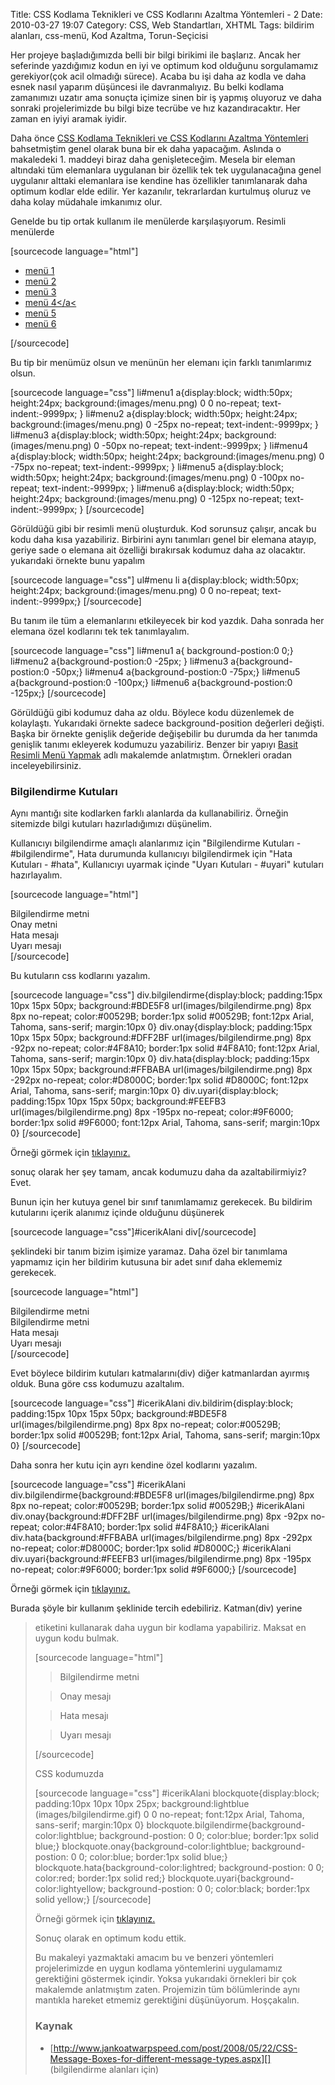 Title: CSS Kodlama Teknikleri ve CSS Kodlarını Azaltma Yöntemleri - 2
Date: 2010-03-27 19:07
Category: CSS, Web Standartları, XHTML
Tags: bildirim alanları, css-menü, Kod Azaltma, Torun-Seçicisi

Her projeye başladığımızda belli bir bilgi birikimi ile başlarız. Ancak
her seferinde yazdığımız kodun en iyi ve optimum kod olduğunu
sorgulamamız gerekiyor(çok acil olmadığı sürece). Acaba bu işi daha az
kodla ve daha esnek nasıl yaparım düşüncesi ile davranmalıyız. Bu belki
kodlama zamanımızı uzatır ama sonuçta içimize sinen bir iş yapmış
oluyoruz ve daha sonraki projelerimizde bu bilgi bize tecrübe ve hız
kazandıracaktır. Her zaman en iyiyi aramak iyidir.

Daha önce [CSS Kodlama Teknikleri ve CSS Kodlarını Azaltma Yöntemleri][]
bahsetmiştim genel olarak buna bir ek daha yapacağım. Aslında o
makaledeki 1. maddeyi biraz daha genişleteceğim. Mesela bir eleman
altındaki tüm elemanlara uygulanan bir özellik tek tek uygulanacağına
genel uygulanır alttaki elemanlara ise kendine has özellikler
tanımlanarak daha optimum kodlar elde edilir. Yer kazanılır,
tekrarlardan kurtulmuş oluruz ve daha kolay müdahale imkanımız
olur.<!--more-->

Genelde bu tip ortak kullanım ile menülerde karşılaşıyorum. Resimli
menülerde

[sourcecode language="html"] <ul id="menu"> <li id="menu1"><a
href="">menü 1</a></li> <li id="menu2"><a href="">menü
2</a></li> <li id="menu3"><a href="">menü 3</a></li> <li
id="menu4"><a href="">menü 4</a<</li> <li id="menu5"><a
href="">menü 5</a></li> <li id="menu6"><a href="">menü
6</a></li> </ul> [/sourcecode]

Bu tip bir menümüz olsun ve menünün her elemanı için farklı tanımlarımız
olsun.

[sourcecode language="css"] li#menu1 a{display:block; width:50px;
height:24px; background:(images/menu.png) 0 0 no-repeat;
text-indent:-9999px; } li#menu2 a{display:block; width:50px;
height:24px; background:(images/menu.png) 0 -25px no-repeat;
text-indent:-9999px; } li#menu3 a{display:block; width:50px;
height:24px; background:(images/menu.png) 0 -50px no-repeat;
text-indent:-9999px; } li#menu4 a{display:block; width:50px;
height:24px; background:(images/menu.png) 0 -75px no-repeat;
text-indent:-9999px; } li#menu5 a{display:block; width:50px;
height:24px; background:(images/menu.png) 0 -100px no-repeat;
text-indent:-9999px; } li#menu6 a{display:block; width:50px;
height:24px; background:(images/menu.png) 0 -125px no-repeat;
text-indent:-9999px; } [/sourcecode]

Görüldüğü gibi bir resimli menü oluşturduk. Kod sorunsuz çalışır, ancak
bu kodu daha kısa yazabiliriz. Birbirini aynı tanımları genel bir
elemana atayıp, geriye sade o elemana ait özelliği bırakırsak kodumuz
daha az olacaktır. yukarıdaki örnekte bunu yapalım

[sourcecode language="css"] ul#menu li a{display:block; width:50px;
height:24px; background:(images/menu.png) 0 0 no-repeat;
text-indent:-9999px;} [/sourcecode]

Bu tanım ile tüm a elemanlarını etkileyecek bir kod yazdık. Daha sonrada
her elemana özel kodlarını tek tek tanımlayalım.

[sourcecode language="css"] li#menu1 a{ background-postion:0 0;}
li#menu2 a{background-postion:0 -25px; } li#menu3
a{background-postion:0 -50px;} li#menu4 a{background-postion:0 -75px;}
li#menu5 a{background-postion:0 -100px;} li#menu6
a{background-postion:0 -125px;} [/sourcecode]

Görüldüğü gibi kodumuz daha az oldu. Böylece kodu düzenlemek de
kolaylaştı. Yukarıdaki örnekte sadece background-position değerleri
değişti. Başka bir örnekte genişlik değeride değişebilir bu durumda da
her tanımda genişlik tanımı ekleyerek kodumuzu yazabiliriz. Benzer bir
yapıyı [Basit Resimli Menü Yapmak][] adlı makalemde anlatmıştım.
Örnekleri oradan inceleyebilirsiniz.

### Bilgilendirme Kutuları

Aynı mantığı site kodlarken farklı alanlarda da kullanabiliriz. Örneğin
sitemizde bilgi kutuları hazırladığımızı düşünelim.

Kullanıcıyı bilgilendirme amaçlı alanlarımız için "Bilgilendirme
Kutuları - #bilgilendirme", Hata durumunda kullanıcıyı bilgilendirmek
için "Hata Kutuları - #hata", Kullanıcıyı uyarmak içinde "Uyarı
Kutuları - #uyari" kutuları hazırlayalım.

[sourcecode language="html"] <div class="bilgilendirme">Bilgilendirme
metni</div> <div class="onay">Onay metni</div> <div
class="hata">Hata mesajı</div> <div class="uyari">Uyarı
mesajı</div> [/sourcecode]

Bu kutuların css kodlarını yazalım.

[sourcecode language="css"] div.bilgilendirme{display:block;
padding:15px 10px 15px 50px; background:#BDE5F8
url(images/bilgilendirme.png) 8px 8px no-repeat; color:#00529B;
border:1px solid #00529B; font:12px Arial, Tahoma, sans-serif;
margin:10px 0} div.onay{display:block; padding:15px 10px 15px 50px;
background:#DFF2BF url(images/bilgilendirme.png) 8px -92px no-repeat;
color:#4F8A10; border:1px solid #4F8A10; font:12px Arial, Tahoma,
sans-serif; margin:10px 0} div.hata{display:block; padding:15px 10px
15px 50px; background:#FFBABA url(images/bilgilendirme.png) 8px -292px
no-repeat; color:#D8000C; border:1px solid #D8000C; font:12px Arial,
Tahoma, sans-serif; margin:10px 0} div.uyari{display:block; padding:15px
10px 15px 50px; background:#FEEFB3 url(images/bilgilendirme.png) 8px
-195px no-repeat; color:#9F6000; border:1px solid #9F6000; font:12px
Arial, Tahoma, sans-serif; margin:10px 0} [/sourcecode]

Örneği görmek için [tıklayınız.][]

sonuç olarak her şey tamam, ancak kodumuzu daha da azaltabilirmiyiz?
Evet.

Bunun için her kutuya genel bir sınıf tanımlamamız gerekecek. Bu
bildirim kutularını içerik alanımız içinde olduğunu düşünerek

[sourcecode language="css"]#icerikAlani div[/sourcecode]

şeklindeki bir tanım bizim işimize yaramaz. Daha özel bir tanımlama
yapmamız için her bildirim kutusuna bir adet sınıf daha eklememiz
gerekecek.

[sourcecode language="html"] <div class="bildirim
bilgilendirme">Bilgilendirme metni</div> <div class="bildirim
onay">Bilgilendirme metni</div> <div class="bildirim hata">Hata
mesajı</div> <div class="bildirim uyari">Uyarı mesajı</div>
[/sourcecode]

Evet böylece bildirim kutuları katmalarını(div) diğer katmanlardan
ayırmış olduk. Buna göre css kodumuzu azaltalım.

[sourcecode language="css"] #icerikAlani div.bildirim{display:block;
padding:15px 10px 15px 50px; background:#BDE5F8
url(images/bilgilendirme.png) 8px 8px no-repeat; color:#00529B;
border:1px solid #00529B; font:12px Arial, Tahoma, sans-serif;
margin:10px 0} [/sourcecode]

Daha sonra her kutu için ayrı kendine özel kodlarını yazalım.

[sourcecode language="css"] #icerikAlani
div.bilgilendirme{background:#BDE5F8 url(images/bilgilendirme.png) 8px
8px no-repeat; color:#00529B; border:1px solid #00529B;} #icerikAlani
div.onay{background:#DFF2BF url(images/bilgilendirme.png) 8px -92px
no-repeat; color:#4F8A10; border:1px solid #4F8A10;} #icerikAlani
div.hata{background:#FFBABA url(images/bilgilendirme.png) 8px -292px
no-repeat; color:#D8000C; border:1px solid #D8000C;} #icerikAlani
div.uyari{background:#FEEFB3 url(images/bilgilendirme.png) 8px -195px
no-repeat; color:#9F6000; border:1px solid #9F6000;} [/sourcecode]

Örneği görmek için [tıklayınız.][1]

Burada şöyle bir kullanım şeklinide tercih edebiliriz. Katman(div)
yerine <blockquote> etiketini kullanarak daha uygun bir kodlama
yapabiliriz. Maksat en uygun kodu bulmak.

[sourcecode language="html"] <blockquote
class="bilgilendirme">Bilgilendirme metni</blockquote> <blockquote
class="onay">Onay mesajı</blockquote> <blockquote class="hata">Hata
mesajı</blockquote> <blockquote class="uyari">Uyarı
mesajı</blockquote> [/sourcecode]

CSS kodumuzda

[sourcecode language="css"] #icerikAlani blockquote{display:block;
padding:10px 10px 10px 25px; background:lightblue
(images/bilgilendirme.gif) 0 0 no-repeat; font:12px Arial, Tahoma,
sans-serif; margin:10px 0}
blockquote.bilgilendirme{background-color:lightblue; background-postion:
0 0; color:blue; border:1px solid blue;}
blockquote.onay{background-color:lightblue; background-postion: 0 0;
color:blue; border:1px solid blue;}
blockquote.hata{background-color:lightred; background-postion: 0 0;
color:red; border:1px solid red;}
blockquote.uyari{background-color:lightyellow; background-postion: 0 0;
color:black; border:1px solid yellow;} [/sourcecode]

Örneği görmek için [tıklayınız.][2]

Sonuç olarak en optimum kodu ettik.

Bu makaleyi yazmaktaki amacım bu ve benzeri yöntemleri projelerimizde en
uygun kodlama yöntemlerini uygulamamız gerektiğini göstermek içindir.
Yoksa yukarıdaki örnekleri bir çok makalemde anlatmıştım zaten.
Projemizin tüm bölümlerinde aynı mantıkla hareket etmemiz gerektiğini
düşünüyorum. Hoşçakalın.

### Kaynak

-   [http://www.jankoatwarpspeed.com/post/2008/05/22/CSS-Message-Boxes-for-different-message-types.aspx][]
    (bilgilendirme alanları için)

</p>

  [CSS Kodlama Teknikleri ve CSS Kodlarını Azaltma Yöntemleri]: http://www.fatihhayrioglu.com/css-kodlarini-temizlemeazaltma/
    "CSS Kodlama Teknikleri ve CSS Kodlarını Azaltma   Yöntemleri"
  [Basit Resimli Menü Yapmak]: http://www.fatihhayrioglu.com/basit-resimli-menu-yapmak/
    "Basit Resimli Menü Yapmak"
  [tıklayınız.]: http://www.fatihhayrioglu.com/dokumanlar/kodazaltma2/bilgilendirme_1.html
  [1]: http://www.fatihhayrioglu.com/dokumanlar/kodazaltma2/bilgilendirme_2.html
  [2]: http://www.fatihhayrioglu.com/dokumanlar/kodazaltma2/bilgilendirme_3.html
  [http://www.jankoatwarpspeed.com/post/2008/05/22/CSS-Message-Boxes-for-different-message-types.aspx]:
    http://www.jankoatwarpspeed.com/post/2008/05/22/CSS-Message-Boxes-for-different-message-types.aspx
    "http://www.jankoatwarpspeed.com/post/2008/05/22/CSS-Message-Boxes-for-different-message-types.aspx"
